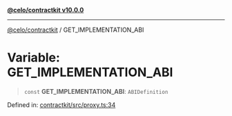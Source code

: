 [**@celo/contractkit v10.0.0**](../README.md)

***

[@celo/contractkit](../globals.md) / GET\_IMPLEMENTATION\_ABI

# Variable: GET\_IMPLEMENTATION\_ABI

> `const` **GET\_IMPLEMENTATION\_ABI**: `ABIDefinition`

Defined in: [contractkit/src/proxy.ts:34](https://github.com/celo-org/developer-tooling/blob/master/packages/sdk/contractkit/src/proxy.ts#L34)
